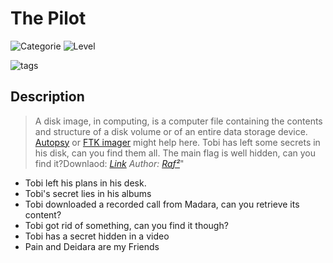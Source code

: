 # The Pilot
![Categorie](https://img.shields.io/badge/Category-Digtal%20Forensics-red?style=for-the-badge) ![Level](https://img.shields.io/badge/Difficulty-Easy-green?style=for-the-badge)

![tags](https://img.shields.io/badge/Tag-Volatility%20%20MemoryDump-blue)

## Description
> A disk image, in computing, is a computer file containing the contents and structure of a disk volume or of an entire data storage device.
[Autopsy](https://www.autopsy.com/) or [ FTK imager](https://accessdata.com/product-download/ftk-imager-version-4-5) might help here.
Tobi has left some secrets in his disk, can you find them all. The main flag is well hidden, can you find it?Downlaod: *[Link](https://drive.google.com/file/d/1vm2voDJLk7-W_UMDRGzGfp8AosCiy2dS/view?usp=sharing)*
*Author: [Raf²](https://mohamed-rafraf.github.io)*"

* Tobi left his plans in his desk.
* Tobi's secret lies in his albums
* Tobi downloaded a recorded call from Madara, can you retrieve its content?
* Tobi got rid of something, can you find it though?
* Tobi has a secret hidden in a video
* Pain and Deidara are my Friends
